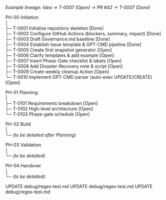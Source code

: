 _Example lineage: Idea → T-0007 (Open) → PR #42 → T-0007 (Done)_

PH-00  Initiation  
│  
├─ T-0001  Initialise repository skeleton [Done]  
├─ T-0002  Configure GitHub Actions (blockers, summary, impact) [Done]  
├─ T-0003  Draft Governance.md baseline [Done]  
├─ T-0004  Establish Issue template & GPT-CMD pipeline [Done]  
├─ T-0005  Create first snapshot generator [Open]  
├─ T-0006  Clarify templates & add example [Open]  
├─ T-0007  Insert Phase-Gate checklist & labels [Open]  
├─ T-0008  Add Disaster-Recovery note & script [Open]  
├─ T-0009  Create weekly cleanup Action [Open]  
└─ T-0010  Implement GPT-CMD parser (auto-exec UPDATE/CREATE) [Open]  

PH-01  Planning  
│  
├─ T-0101  Requirements breakdown [Open]  
├─ T-0102  High-level architecture [Open]  
└─ T-0103  Phase-gate schedule [Open]  

PH-02  Build  
│  
└─ *(to be detailed after Planning)*  

PH-03  Validation  
│  
└─ *(to be detailed)*  

PH-04  Handover  
│  
└─ *(to be detailed)* 

UPDATE debug/regex-test.md
UPDATE debug/regex-test.md
UPDATE debug/regex-test.md
